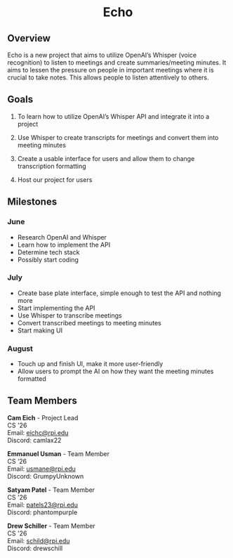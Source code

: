 # <p style="text-align: center;">Echo</p>

## Overview
Echo is a new project that aims to utilize OpenAI’s Whisper (voice recognition) to listen to meetings and create summaries/meeting minutes. It aims to lessen the pressure on people in important meetings where it is crucial to take notes. This allows people to listen attentively to others.

## Goals
1. To learn how to utilize OpenAI’s Whisper API and integrate it into a project

2. Use Whisper to create transcripts for meetings and convert them into meeting minutes

3. Create a usable interface for users and allow them to change transcription formatting

4. Host our project for users

## Milestones 
### June
- Research OpenAI and Whisper
- Learn how to implement the API
- Determine tech stack
- Possibly start coding
### July
- Create base plate interface, simple enough to test the API and nothing more
- Start implementing the API
- Use Whisper to transcribe meetings
- Convert transcribed meetings to meeting minutes
- Start making UI
### August
- Touch up and finish UI, make it more user-friendly
- Allow users to prompt the AI on how they want the meeting minutes formatted

## Team Members
**Cam Eich** - Project Lead\
CS '26\
Email: <eichc@rpi.edu>\
Discord: camlax22

**Emmanuel Usman** - Team Member\
CS ‘26\
Email: <usmane@rpi.edu>\
Discord: GrumpyUnknown

**Satyam Patel** - Team Member\
CS '26\
Email: <patels23@rpi.edu>\
Discord: phantompurple

**Drew Schiller** - Team Member\
CS '26\
Email: <schild@rpi.edu>\
Discord: drewschill